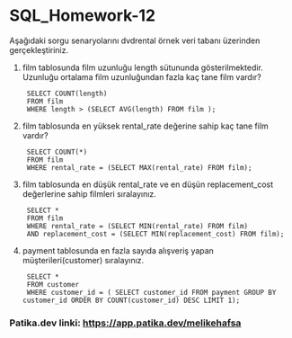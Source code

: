 # SQL_Homework-12

Aşağıdaki sorgu senaryolarını dvdrental örnek veri tabanı üzerinden gerçekleştiriniz.

1. film tablosunda film uzunluğu length sütununda gösterilmektedir. Uzunluğu ortalama film uzunluğundan fazla kaç tane film vardır?

        SELECT COUNT(length) 
        FROM film
        WHERE length > (SELECT AVG(length) FROM film );

2. film tablosunda en yüksek rental_rate değerine sahip kaç tane film vardır?

        SELECT COUNT(*)
        FROM film
        WHERE rental_rate = (SELECT MAX(rental_rate) FROM film);

3. film tablosunda en düşük rental_rate ve en düşün replacement_cost değerlerine sahip filmleri sıralayınız.

        SELECT * 
        FROM film
        WHERE rental_rate = (SELECT MIN(rental_rate) FROM film) 
        AND replacement_cost = (SELECT MIN(replacement_cost) FROM film);

4. payment tablosunda en fazla sayıda alışveriş yapan müşterileri(customer) sıralayınız. 

        SELECT * 
        FROM customer
        WHERE customer_id = ( SELECT customer_id FROM payment GROUP BY customer_id ORDER BY COUNT(customer_id) DESC LIMIT 1);
        
### Patika.dev linki: https://app.patika.dev/melikehafsa
